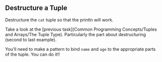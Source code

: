 ﻿## Destructure a Tuple

Destructure the `cat` tuple so that the println will work.

<div class="hint">

  Take a look at the [previous task](Common Programming Concepts/Tuples and Arrays/The Tuple Type). Particularly the part about destructuring (second to last example).

  You'll need to make a pattern to bind `name` and `age` to the appropriate parts of the tuple. You can do it!!
</div>
